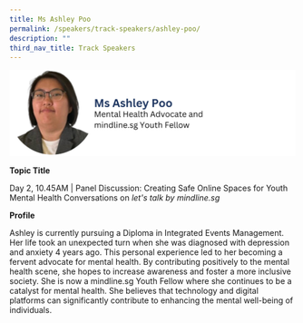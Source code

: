 ```yaml
---
title: Ms Ashley Poo
permalink: /speakers/track-speakers/ashley-poo/
description: ""
third_nav_title: Track Speakers
---
```

<div style="display: flex; flex-wrap: wrap;">
  <div style="flex-basis: 100%; max-width: 100%;">
    <img alt="track speakers 1" src="/images/SpeakersPhoto/ashleypoo.png">
  </div>
	</div>

<b>Topic Title</b>

<p id="left">Day 2, 10.45AM | Panel Discussion: Creating Safe Online Spaces for Youth Mental Health Conversations on <i>let's talk by mindline.sg</i> </p>

<b>Profile</b>

Ashley is currently pursuing a Diploma in Integrated Events Management. Her life took an unexpected turn when she was diagnosed with depression and anxiety 4 years ago. This personal experience led to her becoming a fervent advocate for mental health. By contributing positively to the mental health scene, she hopes to increase awareness and foster a more inclusive society. She is now a mindline.sg Youth Fellow where she continues to be a catalyst for mental health. She believes that technology and digital platforms can significantly contribute to enhancing the mental well-being of individuals.